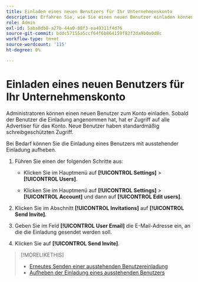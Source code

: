 ```yaml
---
title: Einladen eines neuen Benutzers für Ihr Unternehmenskonto
description: Erfahren Sie, wie Sie einen neuen Benutzer einladen können, um dem Konto beizutreten.
role: Admin
exl-id: 5aba8db8-a27b-44a0-88f3-ea49311f4d76
source-git-commit: bddc57155a5ccf64f6b864159f82f2da9b0a0d8c
workflow-type: tm+mt
source-wordcount: '115'
ht-degree: 0%

---
```


# Einladen eines neuen Benutzers für Ihr Unternehmenskonto

Administratoren können einen neuen Benutzer zum Konto einladen. Sobald der Benutzer die Einladung angenommen hat, hat er Zugriff auf alle Advertiser für das Konto. Neue Benutzer haben standardmäßig schreibgeschützten Zugriff.

Bei Bedarf können Sie die Einladung eines Benutzers mit ausstehender Einladung aufheben.

1. Führen Sie einen der folgenden Schritte aus:

   * Klicken Sie im Hauptmenü auf **[!UICONTROL Settings]** > **[!UICONTROL Users]**.

   * Klicken Sie im Hauptmenü auf **[!UICONTROL Settings]** > **[!UICONTROL Account]** und dann auf **[!UICONTROL Edit users]**.

1. Klicken Sie im Abschnitt **[!UICONTROL Invitations]** auf **[!UICONTROL Send Invite]**.

1. Geben Sie im Feld **[!UICONTROL User Email]** die E-Mail-Adresse ein, an die die Einladung gesendet werden soll.

1. Klicken Sie auf **[!UICONTROL Send Invite]**.

>[!MORELIKETHIS]
>
>* [Erneutes Senden einer ausstehenden Benutzereinladung](user-resend-invite.md)
>* [Aufheben der Einladung eines ausstehenden Benutzers](user-uninvite.md)

<!-- >* [Edit User Permissions or Delete a User](user-edit.md) -->
